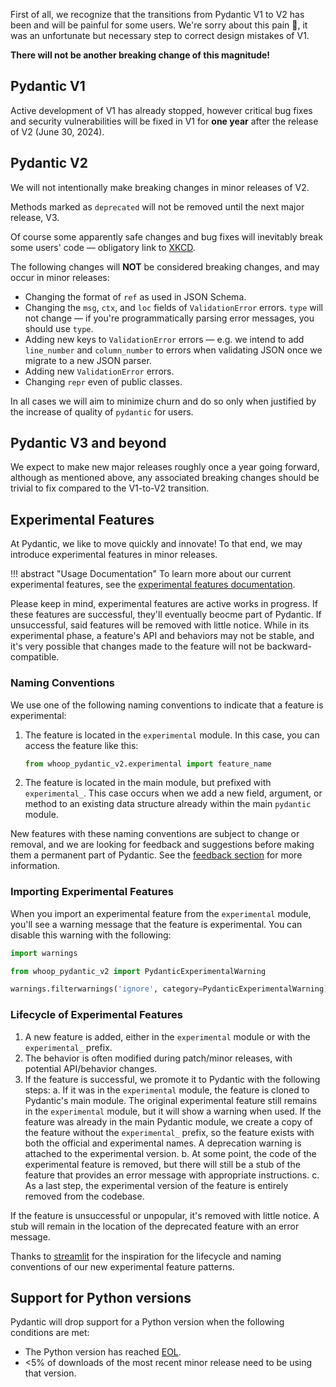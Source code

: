 First of all, we recognize that the transitions from Pydantic V1 to V2 has been and will be painful for some users.
We're sorry about this pain :pray:, it was an unfortunate but necessary step to correct design mistakes of V1.

**There will not be another breaking change of this magnitude!**

## Pydantic V1

Active development of V1 has already stopped, however critical bug fixes and security vulnerabilities will be fixed in V1 for **one year** after the release of V2 (June 30, 2024).

## Pydantic V2

We will not intentionally make breaking changes in minor releases of V2.

Methods marked as `deprecated` will not be removed until the next major release, V3.

Of course some apparently safe changes and bug fixes will inevitably break some users' code &mdash; obligatory link to [XKCD](https://m.xkcd.com/1172/).

The following changes will **NOT** be considered breaking changes, and may occur in minor releases:

* Changing the format of `ref` as used in JSON Schema.
* Changing the `msg`, `ctx`, and `loc` fields of `ValidationError` errors. `type` will not change &mdash; if you're programmatically parsing error messages, you should use `type`.
* Adding new keys to `ValidationError` errors &mdash; e.g. we intend to add `line_number` and `column_number` to errors when validating JSON once we migrate to a new JSON parser.
* Adding new `ValidationError` errors.
* Changing `repr` even of public classes.

In all cases we will aim to minimize churn and do so only when justified by the increase of quality of `pydantic` for users.

## Pydantic V3 and beyond

We expect to make new major releases roughly once a year going forward, although as mentioned above, any associated breaking changes should be trivial to fix compared to the V1-to-V2 transition.

## Experimental Features

At Pydantic, we like to move quickly and innovate! To that end, we may introduce experimental features in minor releases.

!!! abstract "Usage Documentation"
    To learn more about our current experimental features, see the [experimental features documentation](./concepts/experimental.md).

Please keep in mind, experimental features are active works in progress. If these features are successful, they'll eventually beocme part of Pydantic. If unsuccessful, said features will be removed with little notice. While in its experimental phase, a feature's API and behaviors may not be stable, and it's very possible that changes made to the feature will not be backward-compatible.

### Naming Conventions

We use one of the following naming conventions to indicate that a feature is experimental:

1. The feature is located in the `experimental` module. In this case, you can access the feature like this:

    ```python test="skip" lint="skip"
    from whoop_pydantic_v2.experimental import feature_name
    ```

2. The feature is located in the main module, but prefixed with `experimental_`. This case occurs when we add a new field, argument, or method to an existing data structure already within the main `pydantic` module.

New features with these naming conventions are subject to change or removal, and we are looking for feedback and suggestions before making them a permanent part of Pydantic. See the [feedback section](./concepts/experimental.md#feedback) for more information.

### Importing Experimental Features

When you import an experimental feature from the `experimental` module, you'll see a warning message that the feature is experimental. You can disable this warning with the following:

```python
import warnings

from whoop_pydantic_v2 import PydanticExperimentalWarning

warnings.filterwarnings('ignore', category=PydanticExperimentalWarning)
```

### Lifecycle of Experimental Features

1. A new feature is added, either in the `experimental` module or with the `experimental_` prefix.
2. The behavior is often modified during patch/minor releases, with potential API/behavior changes.
3. If the feature is successful, we promote it to Pydantic with the following steps:
    a. If it was in the `experimental` module, the feature is cloned to Pydantic's main module. The original experimental feature still remains in the `experimental` module, but it will show a warning when used. If the feature was already in the main Pydantic module, we create a copy of the feature without the `experimental_` prefix, so the feature exists with both the official and experimental names. A deprecation warning is attached to the experimental version.
    b. At some point, the code of the experimental feature is removed, but there will still be a stub of the feature that provides an error message with appropriate instructions.
    c. As a last step, the experimental version of the feature is entirely removed from the codebase.

If the feature is unsuccessful or unpopular, it's removed with little notice. A stub will remain in the location of the deprecated feature with an error message.

Thanks to [streamlit](https://docs.streamlit.io/develop/quick-reference/prerelease) for the inspiration for the lifecycle and naming conventions of our new experimental feature patterns.

## Support for Python versions

Pydantic will drop support for a Python version when the following conditions are met:

* The Python version has reached [EOL](https://devguide.python.org/versions/).
* <5% of downloads of the most recent minor release need to be using that version.
